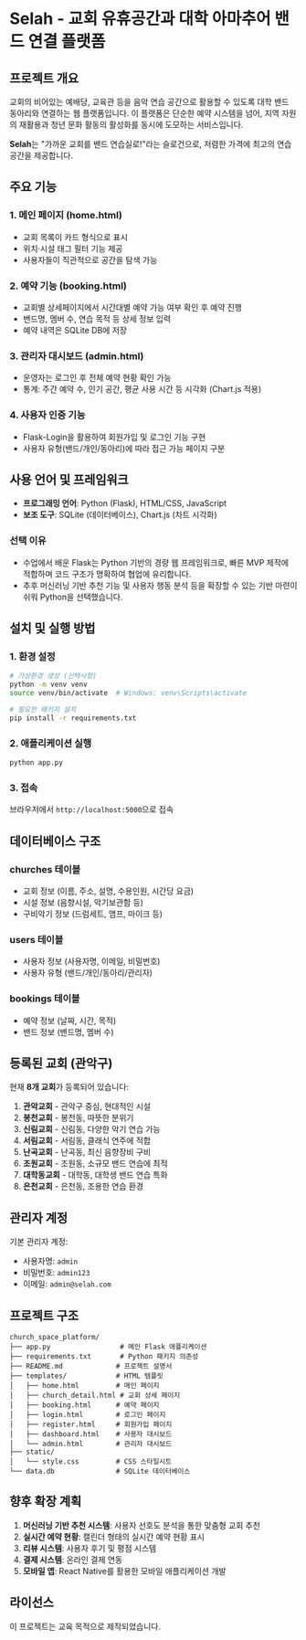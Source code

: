 # Selah - 교회 유휴공간과 대학 아마추어 밴드 연결 플랫폼

## 프로젝트 개요

교회의 비어있는 예배당, 교육관 등을 음악 연습 공간으로 활용할 수 있도록 대학 밴드 동아리와 연결하는 웹 플랫폼입니다. 이 플랫폼은 단순한 예약 시스템을 넘어, 지역 자원의 재활용과 청년 문화 활동의 활성화를 동시에 도모하는 서비스입니다.

**Selah**는 "가까운 교회를 밴드 연습실로!"라는 슬로건으로, 저렴한 가격에 최고의 연습 공간을 제공합니다.

## 주요 기능

### 1. 메인 페이지 (home.html)
- 교회 목록이 카드 형식으로 표시
- 위치·시설 태그 필터 기능 제공
- 사용자들이 직관적으로 공간을 탐색 가능

### 2. 예약 기능 (booking.html)
- 교회별 상세페이지에서 시간대별 예약 가능 여부 확인 후 예약 진행
- 밴드명, 멤버 수, 연습 목적 등 상세 정보 입력
- 예약 내역은 SQLite DB에 저장

### 3. 관리자 대시보드 (admin.html)
- 운영자는 로그인 후 전체 예약 현황 확인 가능
- 통계: 주간 예약 수, 인기 공간, 평균 사용 시간 등 시각화 (Chart.js 적용)

### 4. 사용자 인증 기능
- Flask-Login을 활용하여 회원가입 및 로그인 기능 구현
- 사용자 유형(밴드/개인/동아리)에 따라 접근 가능 페이지 구분

## 사용 언어 및 프레임워크

- **프로그래밍 언어**: Python (Flask), HTML/CSS, JavaScript
- **보조 도구**: SQLite (데이터베이스), Chart.js (차트 시각화)

### 선택 이유
- 수업에서 배운 Flask는 Python 기반의 경량 웹 프레임워크로, 빠른 MVP 제작에 적합하며 코드 구조가 명확하여 협업에 유리합니다.
- 추후 머신러닝 기반 추천 기능 및 사용자 행동 분석 등을 확장할 수 있는 기반 마련이 쉬워 Python을 선택했습니다.

## 설치 및 실행 방법

### 1. 환경 설정
```bash
# 가상환경 생성 (선택사항)
python -m venv venv
source venv/bin/activate  # Windows: venv\Scripts\activate

# 필요한 패키지 설치
pip install -r requirements.txt
```

### 2. 애플리케이션 실행
```bash
python app.py
```

### 3. 접속
브라우저에서 `http://localhost:5000`으로 접속

## 데이터베이스 구조

### churches 테이블
- 교회 정보 (이름, 주소, 설명, 수용인원, 시간당 요금)
- 시설 정보 (음향시설, 악기보관함 등)
- 구비악기 정보 (드럼세트, 앰프, 마이크 등)

### users 테이블
- 사용자 정보 (사용자명, 이메일, 비밀번호)
- 사용자 유형 (밴드/개인/동아리/관리자)

### bookings 테이블
- 예약 정보 (날짜, 시간, 목적)
- 밴드 정보 (밴드명, 멤버 수)

## 등록된 교회 (관악구)

현재 **8개 교회**가 등록되어 있습니다:

1. **관악교회** - 관악구 중심, 현대적인 시설
2. **봉천교회** - 봉천동, 따뜻한 분위기
3. **신림교회** - 신림동, 다양한 악기 연습 가능
4. **서림교회** - 서림동, 클래식 연주에 적합
5. **난곡교회** - 난곡동, 최신 음향장비 구비
6. **조원교회** - 조원동, 소규모 밴드 연습에 최적
7. **대학동교회** - 대학동, 대학생 밴드 연습 특화
8. **은천교회** - 은천동, 조용한 연습 환경

## 관리자 계정

기본 관리자 계정:
- 사용자명: `admin`
- 비밀번호: `admin123`
- 이메일: `admin@selah.com`

## 프로젝트 구조

```
church_space_platform/
├── app.py                 # 메인 Flask 애플리케이션
├── requirements.txt       # Python 패키지 의존성
├── README.md             # 프로젝트 설명서
├── templates/            # HTML 템플릿
│   ├── home.html         # 메인 페이지
│   ├── church_detail.html # 교회 상세 페이지
│   ├── booking.html      # 예약 페이지
│   ├── login.html        # 로그인 페이지
│   ├── register.html     # 회원가입 페이지
│   ├── dashboard.html    # 사용자 대시보드
│   └── admin.html        # 관리자 대시보드
├── static/
│   └── style.css         # CSS 스타일시트
└── data.db               # SQLite 데이터베이스
```

## 향후 확장 계획

1. **머신러닝 기반 추천 시스템**: 사용자 선호도 분석을 통한 맞춤형 교회 추천
2. **실시간 예약 현황**: 캘린더 형태의 실시간 예약 현황 표시
3. **리뷰 시스템**: 사용자 후기 및 평점 시스템
4. **결제 시스템**: 온라인 결제 연동
5. **모바일 앱**: React Native를 활용한 모바일 애플리케이션 개발

## 라이선스

이 프로젝트는 교육 목적으로 제작되었습니다. 